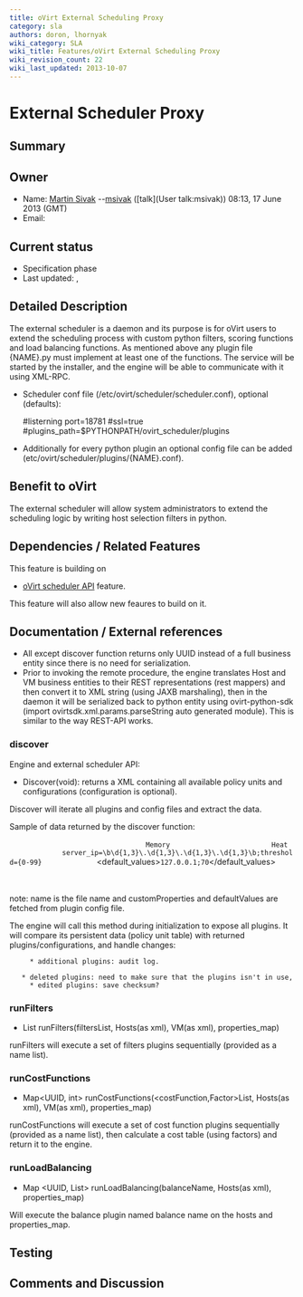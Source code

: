 ```yaml
---
title: oVirt External Scheduling Proxy
category: sla
authors: doron, lhornyak
wiki_category: SLA
wiki_title: Features/oVirt External Scheduling Proxy
wiki_revision_count: 22
wiki_last_updated: 2013-10-07
---
```


# External Scheduler Proxy

## Summary

## Owner

*   Name: [ Martin Sivak](User:msivak) --[msivak](User:msivak) ([talk](User talk:msivak)) 08:13, 17 June 2013 (GMT)
*   Email: <msivak at redhat dot com>

## Current status

*   Specification phase
*   Last updated: ,

## Detailed Description

The external scheduler is a daemon and its purpose is for oVirt users to extend the scheduling process with custom python filters, scoring functions and load balancing functions. As mentioned above any plugin file {NAME}.py must implement at least one of the functions. The service will be started by the installer, and the engine will be able to communicate with it using XML-RPC.

*   Scheduler conf file (/etc/ovirt/scheduler/scheduler.conf), optional (defaults):

      #listerning port=18781
      #ssl=true
      #plugins_path=$PYTHONPATH/ovirt_scheduler/plugins

*   Additionally for every python plugin an optional config file can be added (etc/ovirt/scheduler/plugins/{NAME}.conf).

## Benefit to oVirt

The external scheduler will allow system administrators to extend the scheduling logic by writing host selection filters in python.

## Dependencies / Related Features

This feature is building on

*   [oVirt scheduler API](Features/oVirtSchedulerAPI) feature.

This feature will also allow new feaures to build on it.

## Documentation / External references

*   All except discover function returns only UUID instead of a full business entity since there is no need for serialization.
*   Prior to invoking the remote procedure, the engine translates Host and VM business entities to their REST representations (rest mappers) and then convert it to XML string (using JAXB marshaling), then in the daemon it will be serialized back to python entity using ovirt-python-sdk (import ovirtsdk.xml.params.parseString auto generated module). This is similar to the way REST-API works.

### discover

Engine and external scheduler API:

*   Discover(void): returns a XML containing all available policy units and configurations (configuration is optional).

Discover will iterate all plugins and config files and extract the data.

Sample of data returned by the discover function:

`     `<PolicyUnits>
`       `<Filters>
`         `<Filter>
`           `<name>`Memory`</name>
`           `<Properties>
`             `<name>`Heat`</name>
`             `<CustomProperties>`server_ip=\b\d{1,3}\.\d{1,3}\.\d{1,3}\.\d{1,3}\b;threshold={0-99}`</CustomProperties>
`             `<default_values>`127.0.0.1;70`</default_values>
`           `</Properties>
`         `</Filter>
`       `</Filters>
`       `<CostFunctions>
`         `<CostFunction name="Memory"/>
`       `</CostFunctions>
`       `<Balances>
`         `<Balance name="Memory"/>
`       `<Balances>
`     `</PolicyUnits>
         

note: name is the file name and customProperties and defaultValues are fetched from plugin config file.

The engine will call this method during initialization to expose all plugins. It will compare its persistent data (policy unit table) with returned plugins/configurations, and handle changes:

         * additional plugins: audit log.
         * deleted plugins: need to make sure that the plugins isn't in use, if so disable the policy and audit log.
         * edited plugins: save checksum?

### runFilters

*   List<UUID> runFilters(filtersList, Hosts(as xml), VM(as xml), properties_map)

runFilters will execute a set of filters plugins sequentially (provided as a name list).

### runCostFunctions

*   Map<UUID, int> runCostFunctions(<costFunction,Factor>List, Hosts(as xml), VM(as xml), properties_map)

runCostFunctions will execute a set of cost function plugins sequentially (provided as a name list), then calculate a cost table (using factors) and return it to the engine.

### runLoadBalancing

*   Map <UUID, List<UUID>> runLoadBalancing(balanceName, Hosts(as xml), properties_map)

Will execute the balance plugin named balance name on the hosts and properties_map.

## Testing

## Comments and Discussion

